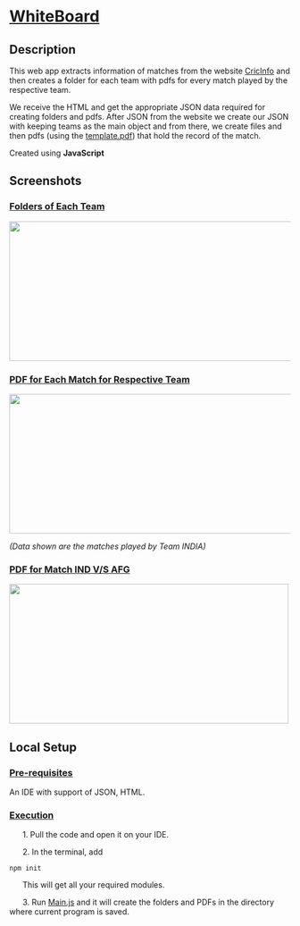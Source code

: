 # <ins>WhiteBoard </ins>
## Description
This web app extracts information of matches from the website [CricInfo](https://www.espncricinfo.com/series/icc-cricket-world-cup-2019-1144415/match-results) and then creates a folder for each team with pdfs for every match played by the respective team.

We receive the HTML and get the appropriate JSON data required for creating folders and pdfs. After JSON from the website we create our JSON with keeping teams as the main object and from there, we create files and then pdfs (using the [template.pdf](https://github.com/blank0826/Mini-Web-Apps/blob/master/Cric-Info%20Extractor/Template.pdf)) that hold the record of the match.

Created using **JavaScript**

## Screenshots
### <ins>Folders of Each Team</ins>
<img src="https://user-images.githubusercontent.com/33955028/140860482-52f9ce83-f958-49bd-8926-62ec9bb2af1c.png" width="550" height="250">

### <ins>PDF for Each Match for Respective Team</ins>
<img src="https://user-images.githubusercontent.com/33955028/140860697-bbcf1880-b309-4feb-a53c-aaff4543e29a.png" width="600" height="250">

*(Data shown are the matches played by Team INDIA)*

### <ins>PDF for Match IND V/S AFG</ins>
<img src="https://user-images.githubusercontent.com/33955028/140863355-be499d91-e3ec-4b37-98cb-8f068dd22eb2.png" width="500" height="250">

## Local Setup
### <ins>Pre-requisites</ins>
An IDE with support of JSON, HTML.

### <ins>Execution</ins>
&nbsp;&nbsp;&nbsp;&nbsp;&nbsp;&nbsp;1. Pull the code and open it on your IDE.<br />

&nbsp;&nbsp;&nbsp;&nbsp;&nbsp;&nbsp;2. In the terminal, add 

```
npm init
```

&nbsp;&nbsp;&nbsp;&nbsp;&nbsp;&nbsp;This will get all your required modules.<br />

&nbsp;&nbsp;&nbsp;&nbsp;&nbsp;&nbsp;3. Run [Main.js](https://github.com/blank0826/Mini-Web-Apps/blob/master/Cric-Info%20Extractor/Main.js) and it will create the folders and PDFs in the directory where current program is saved.
